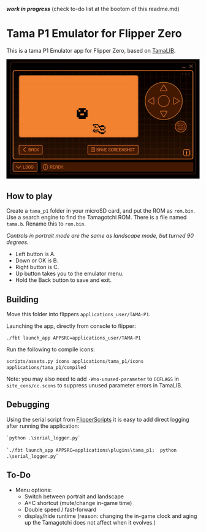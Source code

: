 ***work in progress*** (check to-do list at the bootom of this readme.md)

Tama P1 Emulator for Flipper Zero
=======================================

This is a tama P1 Emulator app for Flipper Zero, based on [TamaLIB](https://github.com/jcrona/tamalib/).

![Alt Text](tama.gif)

How to play
-----------
Create a `tama_p1` folder in your microSD card, and put the ROM as `rom.bin`.
Use a search engine to find the Tamagotchi ROM. There is a file named `tama.b`. 
Rename this to `rom.bin`. 

*Controls in portrait mode are the same as landscape mode, but turned 90 degrees.*
- Left button is A.
- Down or OK is B. 
- Right button is C. 
- Up button takes you to the emulator menu.
- Hold the Back button to save and exit.


Building
--------
Move this folder into flippers `applications_user/TAMA-P1`. 


Launching the app, directly from console to flipper: 
```
./fbt launch_app APPSRC=applications_user/TAMA-P1
```

Run the following to compile icons:
```
scripts/assets.py icons applications/tama_p1/icons applications/tama_p1/compiled
```

Note: you may also need to add `-Wno-unused-parameter` to `CCFLAGS` in
`site_cons/cc.scons` to suppress unused parameter errors in TamaLIB.

Debugging
---------
Using the serial script from [FlipperScripts](https://github.com/DroomOne/FlipperScripts/blob/main/serial_logger.py) 
it is easy to add direct logging after running the application: 
```
`python .\serial_logger.py`

`./fbt launch_app APPSRC=applications\plugins\tama_p1;  python .\serial_logger.py`
```

To-Do
-----
- Menu options:
  - Switch between portrait and landscape
  - A+C shortcut (mute/change in-game time)
  - Double speed / fast-forward
  - display/hide runtime (reason: changing the in-game clock and aging up the Tamagotchi does not affect when it evolves.)
